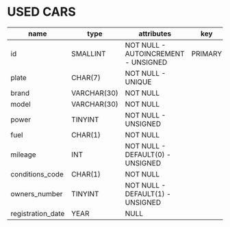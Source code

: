 # USED CARS

| name              | type        | attributes                          | key     |
| ----------------- | ----------- | ----------------------------------- | ------- |
| id                | SMALLINT    | NOT NULL - AUTOINCREMENT - UNSIGNED | PRIMARY |
| plate             | CHAR(7)     | NOT NULL - UNIQUE                   |         |
| brand             | VARCHAR(30) | NOT NULL                            |         |
| model             | VARCHAR(30) | NOT NULL                            |         |
| power             | TINYINT     | NOT NULL - UNSIGNED                 |         |
| fuel              | CHAR(1)     | NOT NULL                            |         |
| mileage           | INT         | NOT NULL - DEFAULT(0) - UNSIGNED    |         |
| conditions_code   | CHAR(1)     | NOT NULL                            |         |
| owners_number     | TINYINT     | NOT NULL - DEFAULT(1) - UNSIGNED    |         |
| registration_date | YEAR        | NULL                                |         |
